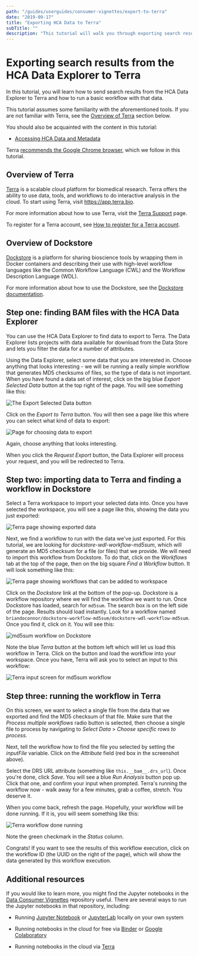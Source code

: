 ```yaml
---
path: "/guides/userguides/consumer-vignettes/export-to-terra"
date: "2019-09-17"
title: "Exporting HCA Data to Terra"
subTitle: ""
description: "This tutorial will walk you through exporting search results from the HCA Data Explorer to Terra."
---
```


Exporting search results from the HCA Data Explorer to Terra
============================================================

In this tutorial, you will learn how to send search results from the HCA Data
Explorer to Terra and how to run a basic workflow with that data.

This tutorial assumes some familiarity with the aforementioned tools. If you are
not familiar with Terra, see the [Overview of Terra](#overview-of-terra) section
below.

You should also be acquainted with the content in this tutorial:

-   [Accessing HCA Data and Metadata][quick-start-guide]

Terra [recommends the Google Chrome browser][terra-register], which we
follow in this tutorial.

Overview of Terra
-----------------

[Terra][terra] is a scalable cloud platform for biomedical research. Terra offers the
ability to use data, tools, and workflows to do interactive analysis in the 
cloud. To start using Terra, visit <https://app.terra.bio>.

For more information about how to use Terra, visit the [Terra Support][terra-support] page.

To register for a Terra account, see [How to register for a Terra account][terra-register].

Overview of Dockstore
---------------------

[Dockstore][dockstore] is a platform for sharing bioscience tools by wrapping them in Docker
containers and describing their use with high-level workflow languages like the Common Workflow
Language (CWL) and the Workflow Description Language (WDL).

For more information about how to use the Dockstore, see the [Dockstore documentation][dockstore-doc].

Step one: finding BAM files with the HCA Data Explorer
------------------------------------------------------

You can use the <link-to-browser relativelink="/projects">HCA Data Explorer</link-to-browser> to find data to export to Terra.
The Data Explorer lists projects with data available for download from the Data
Store and lets you filter the data for a number of attributes.

Using the Data Explorer, select some data that you are interested in. Choose anything
that looks interesting - we will be running a really simple workflow that
generates MD5 checksums of files, so the type of data is not important.
When you have found a data set of interest, click on the big blue *Export
Selected Data* button at the top right of the page. You will see something like
this:

![The *Export Selected Data* button](../../_images/terra-export_button.png)

Click on the *Export to Terra* button. You will then see a page like this where
you can select what kind of data to export:

![Page for choosing data to export](../../_images/terra-choose_files.png)

Again, choose anything that looks interesting.

When you click the *Request Export* button, the Data Explorer will process your
request, and you will be redirected to Terra.

Step two: importing data to Terra and finding a workflow in Dockstore
---------------------------------------------------------------------

Select a Terra workspace to import your selected data into. Once you have selected the
workspace, you will see a page like this, showing the data you just exported:

![Terra page showing exported data](../../_images/terra-exported_data.png)

Next, we find a workflow to run with the data we've just exported. For this
tutorial, we are looking for *dockstore-wdl-workflow-md5sum*, which will
generate an MD5 checksum for a file (or files) that we provide. We will need 
to import this workflow from Dockstore. To do that, click on the *Workflows* 
tab at the top of the page, then on the big square *Find a Workflow* button.
It will look something like this:

![Terra page showing workflows that can be added to workspace](../../_images/terra-workflows.png)

Click on the *Dockstore* link at the bottom of the pop-up. Dockstore is a
workflow repository where we will find the workflow we want to run. Once
Dockstore has loaded, search for `md5sum`. The search box is on the left 
side of the page. Results should load instantly. Look for a workflow named
`briandoconnor/dockstore-workflow-md5sum/dockstore-wdl-workflow-md5sum`.
Once you find it, click on it. You will see this:

![md5sum workflow on Dockstore](../../_images/terra-md5sum_dockstore.png)

Note the blue *Terra* button at the bottom left which will let us load this
workflow in Terra. Click on the button and load the workflow into your
workspace. Once you have, Terra will ask you to select an input to this
workflow:

![Terra input screen for md5sum workflow](../../_images/terra-md5sum_input.png)

Step three: running the workflow in Terra
-----------------------------------------

On this screen, we want to select a single file from the data that we exported
and find the MD5 checksum of that file. Make sure that the *Process multiple
workflows* radio button is selected, then choose a single file to process by
navigating to *Select Data* > *Choose specific rows to process*.

Next, tell the workflow how to find the file you selected by setting the
*inputFile* variable. Click on the *Attribute* field (red box in the
screenshot above).

Select the DRS URL attribute (something like `this.__bam__.drs_url`). Once
you're done, click *Save*. You will see a blue *Run Analysis* button pop up.
Click that one, and confirm your input when prompted. Terra's running the
workflow now - walk away for a few minutes, grab a coffee, stretch. You
deserve it.

When you come back, refresh the page. Hopefully, your workflow will be done
running. If it is, you will seem something like this:

![Terra workflow done running](../../_images/terra-workflow_done.png)

Note the green checkmark in the *Status* column.

Congrats! If you want to see the results of this workflow execution, click
on the workflow ID (the UUID on the right of the page), which will show the
data generated by this workflow execution.

Additional resources
--------------------

If you would like to learn more, you might find the Jupyter notebooks in the
[Data Consumer Vignettes][dcv] repository useful. There are several ways to
run the Jupyter notebooks in that repository, including:

-   Running [Jupyter Notebook](https://jupyter.org/) or
    [JupyterLab][jupyterlab] locally on your own system

-   Running notebooks in the cloud for free via [Binder](https://mybinder.org/)
    or [Google Colaboratory][colab]

-   Running notebooks in the cloud via [Terra](https://terra.bio/)

  [dcv]: <https://github.com/HumanCellAtlas/data-consumer-vignettes>
  [jupyterlab]: <https://blog.jupyter.org/jupyterlab-is-ready-for-users-5a6f039b8906>
  [quick-start-guide]: </guides/quick-start-guide>
  [terra]: <https://terra.bio>
  [terra-support]: <https://support.terra.bio/hc/en-us>
  [terra-register]: <https://support.terra.bio/hc/en-us/articles/360028235911-How-to-register-for-a-Terra-account>
  [dockstore]: <https://dockstore.org>
  [dockstore-doc]: <https://docs.dockstore.org/docs>
  [colab]: <https://colab.research.google.com>
